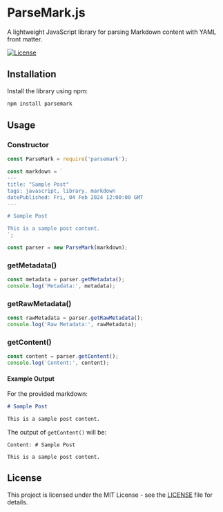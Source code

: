 
<!-- Add a title, description, and badges if needed -->
# ParseMark.js

A lightweight JavaScript library for parsing Markdown content with YAML front matter.

[![License](https://img.shields.io/badge/license-MIT-blue.svg)](https://opensource.org/licenses/MIT)

## Installation

Install the library using npm:

```bash
npm install parsemark
```

## Usage

### Constructor

```javascript
const ParseMark = require('parsemark');

const markdown = `
---
title: "Sample Post"
tags: javascript, library, markdown
datePublished: Fri, 04 Feb 2024 12:00:00 GMT
---

# Sample Post

This is a sample post content.
`;

const parser = new ParseMark(markdown);
```

### getMetadata()

```javascript
const metadata = parser.getMetadata();
console.log('Metadata:', metadata);
```

### getRawMetadata()

```javascript
const rawMetadata = parser.getRawMetadata();
console.log('Raw Metadata:', rawMetadata);
```

### getContent()

```javascript
const content = parser.getContent();
console.log('Content:', content);
```

#### Example Output

For the provided markdown:

```markdown
# Sample Post

This is a sample post content.
```

The output of `getContent()` will be:

```
Content: # Sample Post

This is a sample post content.
```

## License

This project is licensed under the MIT License - see the [LICENSE](LICENSE) file for details.

